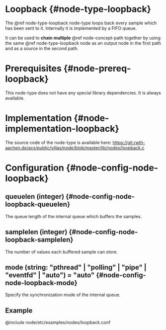 # Loopback {#node-type-loopback}

The @ref node-type-loopback node-type loops back every sample which has been sent to it.
Internally it is implemented by a FIFO queue.

It can be used to **chain multiple** @ref node-concept-path together by using the same @ref node-type-loopback node as an output node in the first path and as a source in the second path.

# Prerequisites {#node-prereq-loopback}

This node-type does not have any special library dependencies. It is always available.

# Implementation {#node-implementation-loopback}

The source code of the node-type is available here:
https://git.rwth-aachen.de/acs/public/villas/node/blob/master/lib/nodes/loopback.c

# Configuration {#node-config-node-loopback}

## queuelen (integer) {#node-config-node-loopback-queuelen}

The queue length of the internal queue which buffers the samples.

## samplelen (integer) {#node-config-node-loopback-samplelen}

The number of values each buffered sample can store.

## mode (string: "pthread" | "polling" | "pipe" | "eventfd" | "auto") = "auto" {#node-config-node-loopback-mode}

Specify the synchronization mode of the internal queue.

## Example

@include node/etc/examples/nodes/loopback.conf
